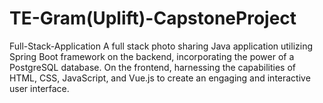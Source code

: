 # TE-Gram(Uplift)-CapstoneProject
Full-Stack-Application
 A full stack photo sharing Java application utilizing Spring Boot framework on the 
backend, incorporating the power of a PostgreSQL database. On the frontend, harnessing the capabilities of 
HTML, CSS, JavaScript, and Vue.js to create an engaging and interactive user interface.
